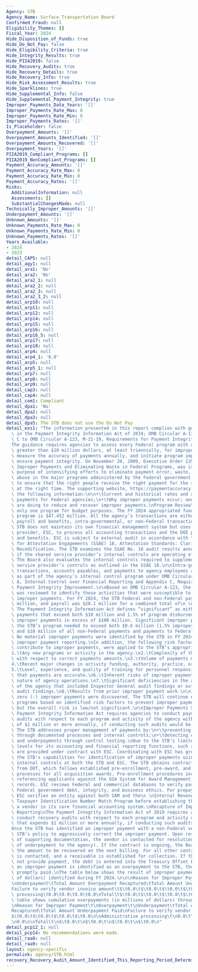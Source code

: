 ```yaml
---
Agency: STB
Agency_Name: Surface Transportation Board
Confirmed_Fraud: null
Eligibility_Themes: []
Fiscal_Year: 2024
Hide_Disposition_of_Funds: true
Hide_Do_Not_Pay: false
Hide_Eligibility_Criteria: true
Hide_Integrity_Results: true
Hide_PIIA2019: false
Hide_Recovery_Audits: true
Hide_Recovery_Details: true
Hide_Recovery_Info: true
Hide_Risk_Assessment_Results: true
Hide_Sparklines: true
Hide_Supplemental_Info: false
Hide_Supplemental_Payment_Integrity: true
Improper_Payments_Data_Years: '[]'
Improper_Payments_Rate_Max: 0
Improper_Payments_Rate_Min: 0
Improper_Payments_Rates: '[]'
Is_Placeholder: false
Overpayment_Amounts: '[]'
Overpayment_Amounts_Identified: '[]'
Overpayment_Amounts_Recovered: '[]'
Overpayment_Years: '[]'
PIIA2019_Compliant_Programs: []
PIIA2019_NonCompliant_Programs: []
Payment_Accuracy_Amounts: '[]'
Payment_Accuracy_Rate_Max: 0
Payment_Accuracy_Rate_Min: 0
Payment_Accuracy_Rates: '[]'
Risks:
  AdditionalInformation: null
  Assessments: []
  SubstantialChangesMade: null
Technically_Improper_Amounts: '[]'
Underpayment_Amounts: '[]'
Unknown_Amounts: '[]'
Unknown_Payments_Rate_Max: 0
Unknown_Payments_Rate_Min: 0
Unknown_Payments_Rates: '[]'
Years_Available:
- 2024
- 2023
detail_CAP5: null
detail_agy1: null
detail_ara1: 'No'
detail_ara2: 'No'
detail_ara2_1: null
detail_ara2_2: null
detail_ara2_3: null
detail_ara2_3_2: null
detail_arp10: null
detail_arp11: null
detail_arp12: null
detail_arp14: null
detail_arp15: null
detail_arp16: null
detail_arp16_5: null
detail_arp17: null
detail_arp18: null
detail_arp4: null
detail_arp4_1: '0.0'
detail_arp5: null
detail_arp5_1: null
detail_arp7: null
detail_arp8: null
detail_arp9: null
detail_cap3: null
detail_cap4: null
detail_com1: Compliant
detail_dpa1: 'No'
detail_dpa2: null
detail_dpa3: null
detail_dpa5: The STB does not use the Do Not Pay
detail_exs1: "The information presented in this report complies with guidance provided\
  \ in the Payment Integrity Information Act of 2019; OMB Circular A-136, and Appendix\
  \ C to OMB Circular A-123, M-21-19, Requirements for Payment Integrity Improvement.\n\
  The guidance requires agencies to assess every Federal program with annual outlays\
  \ greater than $10 million dollars, at least triennially, for improper payment risk,\
  \ measure the accuracy of payments annually, and initiate program improvements to\
  \ ensure payment integrity. On November 20, 2009, Executive Order 13520, Reducing\
  \ Improper Payments and Eliminating Waste in Federal Programs, was issued for the\
  \ purpose of intensifying efforts to eliminate payment error, waste, fraud, and\
  \ abuse in the major programs administered by the Federal government, while continuing\
  \ to ensure that the right people receive the right payment for the right reason\
  \ at the right time. The supporting website, https://paymentaccuracy.gov/, contains\
  \ the following information:\n\n•\tCurrent and historical rates and amounts of improper\
  \ payments for Federal agencies;\n•\tWhy improper payments occur; and\n•\tWhat agencies\
  \ are doing to reduce and recover improper payments.\nProgram Review\nThe STB has\
  \ only one program for budget purposes. The FY 2024 appropriated funding for the\
  \ program is $47.452 million. All the agency’s transactions are either employee\
  \ payroll and benefits, intra-governmental, or non-Federal transactions.\n\nThe\
  \ STB does not maintain its own financial management system but uses a shared service\
  \ provider, ESC, to process all accounting transactions and the DOI processes payroll\
  \ and benefits. ESC is subject to external audit in accordance with the Standards\
  \ for Attestation Engagements (SSAE) 18, Attestation Standards: Clarification and\
  \ Recodification. The STB examines the SSAE No. 18 audit results annually to determine\
  \ if the shared service provider’s internal controls are operating effectively.\
  \ The Board also evaluates the internal controls required to supplement the shared\
  \ service provider’s controls as outlined in the SSAE 18.\n\nIntra-governmental\
  \ transactions, accounts payables, and payments to agency employees are reviewed\
  \ as part of the agency’s internal control program under OMB Circular A-123, Appendix\
  \ A, Internal Control over Financial Reporting and Appendix C, Requirements for\
  \ Payment Integrity Improvement.\n\nBased on OMB Circular A-123, the STB’s program\
  \ was reviewed to identify those activities that were susceptible to significant\
  \ improper payments. For FY 2024, the STB Federal and non-Federal payment was $16\
  \ million, and payroll was $28.1 million for a combined total of\n \n$44.1 million.\
  \ The Payment Integrity Information Act defines “significant” as either (1) improper\
  \ payments that exceed both $10 million and 1.5% of program disbursements; or (2)\
  \ improper payments in excess of $100 million. Significant improper payments in\
  \ the STB’s program needed to exceed both $0.6 million (1.5% improper payment rate)\
  \ and $10 million of all non-Federal payments and payments to Federal employees.\
  \ No material improper payments were identified by the STB in FY 2024 for significant\
  \ improper payment reporting.\nIn addition, the following risk factors, likely to\
  \ contribute to improper payments, were applied to the STB’s appropriated funds.\n\
  1.\tAny new programs or activity in the agency.\n2.\tComplexity of the activity\
  \ with respect to correct payments amounts.\n3.\tVolume of payments made annually.\n\
  4.\tRecent major changes in activity funding, authority, practice, or procedures.\n\
  5.\tLevel, experience, and quality of training for personnel responsible for certifying\
  \ that payments are accurate.\n6.\tInherent risks of improper payments due to the\
  \ nature of agency operations.\n7.\tSignificant deficiencies in the audit reports\
  \ of the agency that included Inspector General audit findings or external financial\
  \ audit findings.\n8.\tResults from prior improper payment work.\n\nIn FY 2024,\
  \ zero (-) improper payments were discovered. The STB will continue evaluating its\
  \ programs based on identified risk factors to prevent improper payments from occurring,\
  \ but the overall risk is low/not significant.\n\nImproper Payments Strategy\nThe\
  \ Payment Integrity Information Act requires agencies to conduct payment recapture\
  \ audits with respect to each program and activity of the agency with expenditures\
  \ of $1 million or more annually, if conducting such audits would be cost-effective.\
  \ The STB addresses proper management of payments by:\n•\tpreventing payment errors\
  \ through documented processes and internal controls;\n•\tdetecting overpayment\
  \ and underpayments through control testing.\nDue to the STB’s limited staffing\
  \ levels for its accounting and financial reporting functions, such support services\
  \ are provided under contract with ESC. Coordinating with ESC has greatly enhanced\
  \ the STB's capabilities for identification of improper payments using detailed\
  \ internal controls at both the STB and ESC. The STB obtains contracting support\
  \ from DOT, which follows established pre-enrollment, pre-award, and pre-payment\
  \ processes for all acquisition awards. Pre-enrollment procedures include cross\
  \ referencing applicants against the GSA System for Award Management (SAM) exclusion\
  \ records. ESC reviews Federal and commercial databases to verify past performance,\
  \ Federal government debt, integrity, and business ethics. For prepayment processes,\
  \ ESC verifies an entity against both SAM and the\n \nInternal Revenue Service’s\
  \ Taxpayer Identification Number Match Program before establishing the entity as\
  \ a vendor in its core financial accounting system.\nRecapture of Improper Payments\
  \ Reporting\nThe Payment Integrity Information Act of 2019 requires agencies to\
  \ conduct recovery audits with respect to each program and activity of the agency\
  \ that expends $1 million or more annually, if conducting such audits would be cost-effective.\n\
  Once the STB has identified an improper payment with a non-Federal vendor, it is\
  \ STB’s policy to aggressively correct the improper payment. Upon research and analysis\
  \ of supporting documentation, the vendor is contacted for resolution (in the case\
  \ of underpayment to the agency). If the contract is ongoing, the Board will offset\
  \ the amount to be recovered on the next billing. For all other contracts, the vendor\
  \ is contacted, and a receivable is established for collection. If the vendor does\
  \ not provide payment, the debt is entered into the Treasury Offset Program. If\
  \ an improper payment is identified as an overpayment to the STB, the vendor is\
  \ promptly paid.\nThe table below shows the result of improper payments (in millions\
  \ of dollars) identified during FY 2024.\n\n\nReason for Improper Payment\t\nOverpayment\t\
  \nUnderpayment\tTotal Amount Overpayment Recaptured\tTotal Amount Underpayment Paid\n\
  Failure to verify vendor invoice amount\t$\t0.0\t$\t0.0\t$\t0.0\t$\t0.0\nAdministrative\
  \ processing\t0.0\t0.0\t0.0\t0.0\nTotal\t$\t0.0\t$\t0.0\t$\t0.0\t$\t0.0\nThe following\
  \ table shows cumulative overpayments (in millions of dollars) through FY 2024.\n\
  \nReason for Improper Payment\t\nOverpayment\t\nUnderpayment\tTotal Amount\nOverpayment\n\
  Recaptured\tTotal Amount Underpayment Paid\nFailure to verify vendor invoice amount\t\
  $\t0.0\t$\t0.0\t$\t0.0\t$\t0.0\n\nAdministrative processing\t\n0.0\t\n0.0\t\n0.0\t\
  \n0.0\n\nTotal\t\n$\t0.0\t\n$\t0.0\t\n$\t0.0\t\n$\t0.0\n"
detail_pcp12_1: null
detail_pcp14: No recommendations were made.
detail_raa8: null
detail_raa9: null
layout: agency-specific
permalink: agency/STB.html
recovery_Recovery_Audit_Amount_Identified_This_Reporting_Period_Determined_Not_Collectable_Rate: 0.0
---
```


